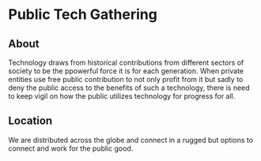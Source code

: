 # Public Tech Gathering

## About
Technology draws from historical contributions from different sectors of society to be the ppowerful force it is for each generation. When private entities use free public contribution to not only profit from it but sadly to deny the public access to the benefits of such a technology, there is need to keep vigil on how the public utilizes technology for progress for all. 

## Location
We are distributed across the globe and connect in a rugged but <antifragile> options to connect and work for the public good. 
